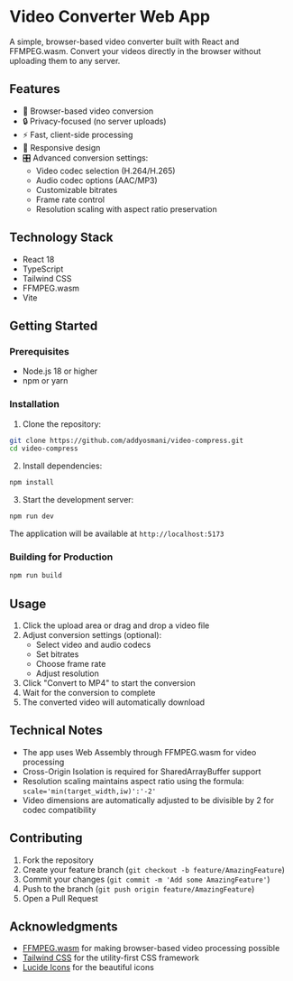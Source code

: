 # Video Converter Web App

A simple, browser-based video converter built with React and FFMPEG.wasm. Convert your videos directly in the browser without uploading them to any server.

## Features

- 🎥 Browser-based video conversion
- 🔒 Privacy-focused (no server uploads)
- ⚡ Fast, client-side processing
- 📱 Responsive design
- 🎛️ Advanced conversion settings:
  - Video codec selection (H.264/H.265)
  - Audio codec options (AAC/MP3)
  - Customizable bitrates
  - Frame rate control
  - Resolution scaling with aspect ratio preservation

## Technology Stack

- React 18
- TypeScript
- Tailwind CSS
- FFMPEG.wasm
- Vite

## Getting Started

### Prerequisites

- Node.js 18 or higher
- npm or yarn

### Installation

1. Clone the repository:
```bash
git clone https://github.com/addyosmani/video-compress.git
cd video-compress
```

2. Install dependencies:
```bash
npm install
```

3. Start the development server:
```bash
npm run dev
```

The application will be available at `http://localhost:5173`

### Building for Production

```bash
npm run build
```

## Usage

1. Click the upload area or drag and drop a video file
2. Adjust conversion settings (optional):
   - Select video and audio codecs
   - Set bitrates
   - Choose frame rate
   - Adjust resolution
3. Click "Convert to MP4" to start the conversion
4. Wait for the conversion to complete
5. The converted video will automatically download

## Technical Notes

- The app uses Web Assembly through FFMPEG.wasm for video processing
- Cross-Origin Isolation is required for SharedArrayBuffer support
- Resolution scaling maintains aspect ratio using the formula: `scale='min(target_width,iw)':'-2'`
- Video dimensions are automatically adjusted to be divisible by 2 for codec compatibility

## Contributing

1. Fork the repository
2. Create your feature branch (`git checkout -b feature/AmazingFeature`)
3. Commit your changes (`git commit -m 'Add some AmazingFeature'`)
4. Push to the branch (`git push origin feature/AmazingFeature`)
5. Open a Pull Request

## Acknowledgments

- [FFMPEG.wasm](https://github.com/ffmpegwasm/ffmpeg.wasm) for making browser-based video processing possible
- [Tailwind CSS](https://tailwindcss.com) for the utility-first CSS framework
- [Lucide Icons](https://lucide.dev) for the beautiful icons